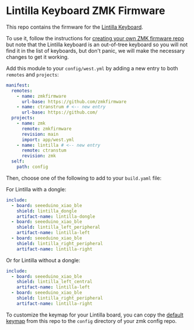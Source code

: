 # Lintilla Keyboard ZMK Firmware

This repo contains the firmware for the [Lintilla Keyboard][lintilla].

To use it, follow the instructions for [creating your own ZMK firmware repo][zmk]
but note that the Lintilla keyboard is an out-of-tree keyboard so you will not
find it in the list of keyboards, but don't panic, we will make the necessary
changes to get it working.

Add this module to your `config/west.yml` by adding a new entry to both
`remotes` and `projects`:

```yaml
manifest:
  remotes:
    - name: zmkfirmware
      url-base: https://github.com/zmkfirmware
    - name: ctranstrum # <-- new entry
      url-base: https://github.com/
  projects:
    - name: zmk
      remote: zmkfirmware
      revision: main
      import: app/west.yml
    - name: lintilla # <-- new entry
      remote: ctranstum
      revision: zmk
  self:
    path: config
```

Then, choose one of the following to add to your `build.yaml` file:

For Lintilla with a dongle:

```yaml
include:
  - board: seeeduino_xiao_ble
    shield: lintilla_dongle
    artifact-name: lintilla-dongle
  - board: seeeduino_xiao_ble
    shield: lintilla_left_peripheral
    artifact-name: lintilla-left
  - board: seeeduino_xiao_ble
    shield: lintilla_right_peripheral
    artifact-name: lintilla-right
```

Or for Lintilla without a dongle:

```yaml
include:
  - board: seeeduino_xiao_ble
    shield: lintilla_left_central
    artifact-name: lintilla-left
  - board: seeeduino_xiao_ble
    shield: lintilla_right_peripheral
    artifact-name: lintilla-right
```

To customize the keymap for your Lintilla board, you can copy the
[default keymap][keymap] from this repo to the `config` directory of
your zmk config repo.

[keymap]: https://github.com/ctranstrum/lintilla/tree/zmk/boards/shields/lintilla/lintilla.keymap
[lintilla]: https://github.com/ctranstrum/lintilla
[zmk]: https://zmk.dev/docs/user-setup#github-repo

